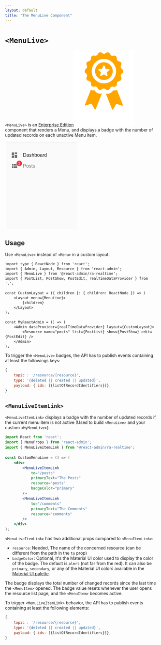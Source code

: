 ```yaml
---
layout: default
title: "The MenuLive Component"
---
```


# `<MenuLive>`

`<MenuLive>` is an [Enterprise Edition](https://marmelab.com/ra-enterprise)<img class="icon" src="./img/premium.svg" /> component that renders a Menu, and displays a badge with the number of updated records on each unactive Menu item.

![MenuLive](./img/MenuLive.png)

## Usage

Use `<MenuLive>` instead of `<Menu>` in a custom layout:

```tsx
import type { ReactNode } from 'react';
import { Admin, Layout, Resource } from 'react-admin';
import { MenuLive } from '@react-admin/ra-realtime';
import { PostList, PostShow, PostEdit, realTimeDataProvider } from '.';

const CustomLayout = ({ children }: { children: ReactNode }) => (
    <Layout menu={MenuLive}>
        {children}
    </Layout>
);

const MyReactAdmin = () => (
    <Admin dataProvider={realTimeDataProvider} layout={CustomLayout}>
        <Resource name="posts" list={PostList} show={PostShow} edit={PostEdit} />
    </Admin>
);
```

To trigger the `<MenuLive>` badges, the API has to publish events containing at least the followings keys:

```js
{
    topic : '/resource/{resource}',
    type: '{deleted || created || updated}',
    payload: { ids: [{listOfRecordIdentifiers}]},
}
```

## `<MenuLiveItemLink>`

`<MenuLiveItemLink>` displays a badge with the number of updated records if the current menu item is not active (Used to build `<MenuLive>` and your custom `<MyMenuLive>`).

```jsx
import React from 'react';
import { MenuProps } from 'react-admin';
import { MenuLiveItemLink } from '@react-admin/ra-realtime';

const CustomMenuLive = () => (
    <div>
        <MenuLiveItemLink
            to="/posts"
            primaryText="The Posts"
            resource="posts"
            badgeColor="primary"
        />
        <MenuLiveItemLink
            to="/comments"
            primaryText="The Comments"
            resource="comments"
        />
    </div>
);
```

`<MenuLiveItemLink>` has two additional props compared to `<MenuItemLink>`:

-   `resource`: Needed, The name of the concerned resource (can be different from the path in the `to` prop)
-   `badgeColor`: Optional, It's the Material UI color used to display the color of the badge. The default is `alert` (not far from the red). It can also be `primary`, `secondary`, or any of the Material UI colors available in the [Material UI palette](https://material-ui.com/customization/palette/).

The badge displays the total number of changed records since the last time the `<MenuItem>` opened. The badge value resets whenever the user opens the resource list page, and the `<MenuItem>` becomes active.

To trigger `<MenuLiveItemLink>` behavior, the API has to publish events containing at least the following elements:

```js
{
    topic : '/resource/{resource}',
    type: '{deleted || created || updated}',
    payload: { ids: [{listOfRecordIdentifiers}]},
}
```
